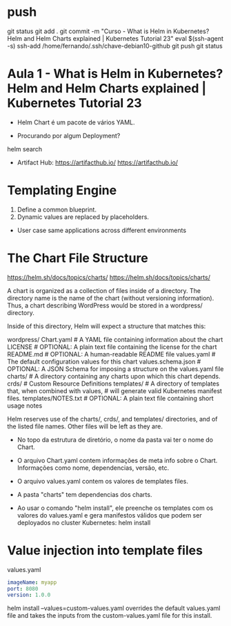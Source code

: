 
# ##############################################################################################################################################################
# ##############################################################################################################################################################
# ##############################################################################################################################################################
# ##############################################################################################################################################################
# push

git status
git add .
git commit -m "Curso - What is Helm in Kubernetes? Helm and Helm Charts explained | Kubernetes Tutorial 23"
eval $(ssh-agent -s)
ssh-add /home/fernando/.ssh/chave-debian10-github
git push
git status





# ##############################################################################################################################################################
# ##############################################################################################################################################################
# ##############################################################################################################################################################
# ##############################################################################################################################################################
# Aula 1 - What is Helm in Kubernetes? Helm and Helm Charts explained | Kubernetes Tutorial 23

- Helm Chart é um pacote de vários YAML.


- Procurando por algum Deployment?

helm search <keyword>


- Artifact Hub:
https://artifacthub.io/
<https://artifacthub.io/>





# Templating Engine

1. Define a common blueprint.
2. Dynamic values are replaced by placeholders.






- User case
same applications across different environments




# ##############################################################################################################################################################
# The Chart File Structure

https://helm.sh/docs/topics/charts/
<https://helm.sh/docs/topics/charts/>

A chart is organized as a collection of files inside of a directory. The directory name is the name of the chart (without versioning information). Thus, a chart describing WordPress would be stored in a wordpress/ directory.

Inside of this directory, Helm will expect a structure that matches this:

wordpress/
  Chart.yaml          # A YAML file containing information about the chart
  LICENSE             # OPTIONAL: A plain text file containing the license for the chart
  README.md           # OPTIONAL: A human-readable README file
  values.yaml         # The default configuration values for this chart
  values.schema.json  # OPTIONAL: A JSON Schema for imposing a structure on the values.yaml file
  charts/             # A directory containing any charts upon which this chart depends.
  crds/               # Custom Resource Definitions
  templates/          # A directory of templates that, when combined with values,
                      # will generate valid Kubernetes manifest files.
  templates/NOTES.txt # OPTIONAL: A plain text file containing short usage notes

Helm reserves use of the charts/, crds/, and templates/ directories, and of the listed file names. Other files will be left as they are.



- No topo da estrutura de diretório, o nome da pasta vai ter o nome do Chart.
- O arquivo Chart.yaml contem informações de meta info sobre o Chart. Informações como nome, dependencias, versão, etc.
- O arquivo values.yaml contem os valores de templates files.
- A pasta "charts" tem dependencias dos charts.

- Ao usar o comando "helm install", ele preenche os templates com os valores do values.yaml e gera manifestos válidos que podem ser deployados no cluster Kubernetes:
helm install <chartname>





# Value injection into template files

values.yaml

~~~~yaml
imageName: myapp
port: 8080
version: 1.0.0
~~~~


helm install –values=custom-values.yaml <chart-name> 
overrides the default values.yaml file and takes the inputs from the custom-values.yaml file for this install.